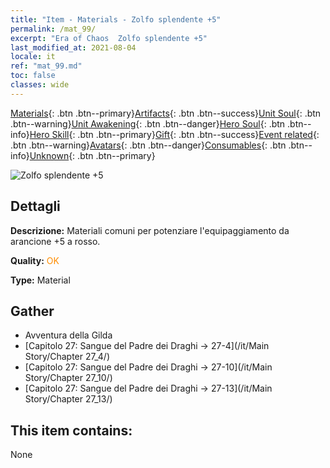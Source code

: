 ```yaml
---
title: "Item - Materials - Zolfo splendente +5"
permalink: /mat_99/
excerpt: "Era of Chaos  Zolfo splendente +5"
last_modified_at: 2021-08-04
locale: it
ref: "mat_99.md"
toc: false
classes: wide
---
```

 [Materials](/ItemsIT/){: .btn .btn--primary}[Artifacts](/ItemsIT/Artifacts/){: .btn .btn--success}[Unit Soul](/ItemsIT/UnitSoul/){: .btn .btn--warning}[Unit Awakening](/ItemsIT/UnitAwakening/){: .btn .btn--danger}[Hero Soul](/ItemsIT/HeroSoul/){: .btn .btn--info}[Hero Skill](/ItemsIT/HeroSkill/){: .btn .btn--primary}[Gift](/ItemsIT/Gift/){: .btn .btn--success}[Event related](/ItemsIT/Events/){: .btn .btn--warning}[Avatars](/ItemsIT/Avatars/){: .btn .btn--danger}[Consumables](/ItemsIT/Consumables/){: .btn .btn--info}[Unknown](/ItemsIT/Unknown/){: .btn .btn--primary}

 ![Zolfo splendente +5](/images/t/i_cailiao_liuhuang3.png)

## Dettagli
 **Descrizione:** Materiali comuni per potenziare l'equipaggiamento da arancione +5 a rosso.

 **Quality:** <span style="color: #FF8C00">OK</span>

 **Type:** Material

## Gather

*    Avventura della Gilda 
*    [Capitolo 27: Sangue del Padre dei Draghi -> 27-4](/it/Main Story/Chapter 27_4/) 
*    [Capitolo 27: Sangue del Padre dei Draghi -> 27-10](/it/Main Story/Chapter 27_10/) 
*    [Capitolo 27: Sangue del Padre dei Draghi -> 27-13](/it/Main Story/Chapter 27_13/) 

## This item contains:

  None

